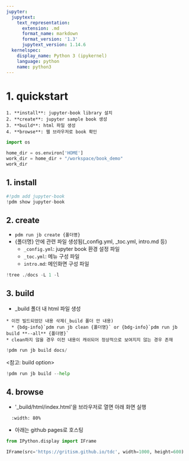 ```yaml
---
jupyter:
  jupytext:
    text_representation:
      extension: .md
      format_name: markdown
      format_version: '1.3'
      jupytext_version: 1.14.6
  kernelspec:
    display_name: Python 3 (ipykernel)
    language: python
    name: python3
---
```


# 1. quickstart

```{note}
1. **install**: jupyter-book library 설치
2. **create**: jupyter sample book 생성
3. **build**: html 파일 생성
4. **browse**: 웹 브라우저로 book 확인
```


```python
import os

home_dir = os.environ['HOME']
work_dir = home_dir + "/workspace/book_demo"
work_dir
```

## 1. install

```python tags=["hide-output"]
#!pdm add jupyter-book
!pdm show jupyter-book
```

## 2. create


* `pdm run jb create {폴더명}`
* {폴더명} 안에 관련 파일 생성됨(_config.yml, _toc.yml, intro.md 등)
  * `_config.yml`: jupyter book 환경 설정 파일
  * `_toc.yml`: 메뉴 구성 파일
  * `intro.md`: 메인화면 구성 파일

```python
!tree ./docs -L 1 -l 
```

## 3. build


* _build 폴더 내 html 파일 생성
```{tip}
* 이전 빌드되었던 내용 삭제(_build 폴더 안 내용)
  * {bdg-info}`pdm run jb clean {폴더명}` or {bdg-info}`pdm run jb build **--all** {폴더명}`
* clean하지 않을 경우 이전 내용이 캐쉬되어 정상적으로 보여지지 않는 경우 존재
```

```python tags=["output_scroll"]
!pdm run jb build docs/
```

<참고: build option>

```python
!pdm run jb build --help
```

## 4. browse


- '_build/html/index.html'을 브라우저로 열면 아래 화면 실행
```{figure} ./img/jb_02.png
  :width: 80%
```
- 아래는 github pages로 호스팅

```python
from IPython.display import IFrame
```

```python
IFrame(src='https://gritism.github.io/tdc', width=1000, height=600)
```

```python

```
